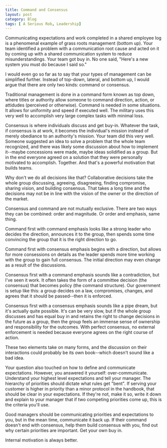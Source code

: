 ```yaml
---
title: Command and Consensus
layout: post
category: Blog
tags: [ A Serious Rob, Leadership]
---
```

Communicating expectations and work completed in a shared employee log is a phenomenal example of grass roots management (bottom up). Your team identified a problem with a communication root cause and acted on it by coming up with a shared communication system to reduce misunderstandings. Your team got buy in. No one said, "Here's a new system you must do because I said so."

<!-- more -->

I would even go so far as to say that your types of management can be simplified further. Instead of top-down, lateral, and bottom up, I would argue that there are only two kinds: command or consensus.

Traditional management is done in a command form known as top down, where titles or authority allow someone to command direction, action, or attidudes (perceived or otherwise). Command is needed in some situations. It allows for uniformity and speed if executed well. The military uses this very well to accomplish very large complex tasks with minimal loss.

Consensus is where individuals discuss and get buy-in. Whatever the task, if consensus is at work, it becomes the individual's mission instead of merely obediance to an authority's mission. Your team did this very well. Someone suggested an idea to solve a problem that the whole team recognized, and there was likely some discussion about how to implement it--maybe concessions were made, maybe ideas solidified as a group. But in the end everyone agreed on a solution that they were personally motivated to accomplish. Together. And that's a powerful motivation that builds teams.

Why don't we do all decisions like that? Collaborative decisions take the whole group discussing, agreeing, disagreeing, finding compromise, sharing vision, and building consensus. That takes a long time and the decisions may not be in line with the vision of the owner or the direction of the market.

Consensus and command are not mutually exclusive. There are two ways they can be combined: order and magnitude. Or order and emphasis, same thing.

Command first with command emphasis looks like a strong leader who decides the direction, announces it to the group, then spends some time convincing the group that it is the right direction to go.

Command first with consensus emphasis begins with a direction, but allows for more consessions on details as the leader spends more time working with the group to gain full consensus. The initial direction may even change as a result of the discussions.

Consensus first with a command emphasis sounds like a contradiction, but I've seen it work. It often takes the form of a committee decision (the consensus) that becomes policy (the command structure). Our government is setup like this: a group decides on a law, compromises, changes, and agrees that it should be passed--then it is enforced.

Consensus first with a consensus emphasis sounds like a pipe dream, but it's actually quite possible. It's can be very slow, but if the whole group discusses and has equal buy in and retains the right to change decisions in the future as a group, then the group feels an immense sense of ownership and responsibility for the outcomes. With perfect consensus, no external enforcement is needed because everyone agrees on the right course of action.

These two elements take on many forms, and the discussion on their interactions could probably be its own book--which doesn't sound like a bad idea.

Your question also touched on how to define and communicate expectations. However, you answered it yourself: over-communicate. Understand your highest level expectations and tell your manager. The hierarchy of priorities should dictate what rules get "bent". If serving your customer is higher in priority than a minor protocol in the handbook, that should be clear in your expectations. If they're not, make it so, write it down and explain to your manager that if two competing priorities come up, this is the criteria you'll use.

Good managers should be communicating priorities and expectations to you, but in the mean time, communicate it back up. If their command doesn't end with consensus, help them build consensus with you, find out why certain priorities are important. Get your own buy in.

Internal motivation is always better.